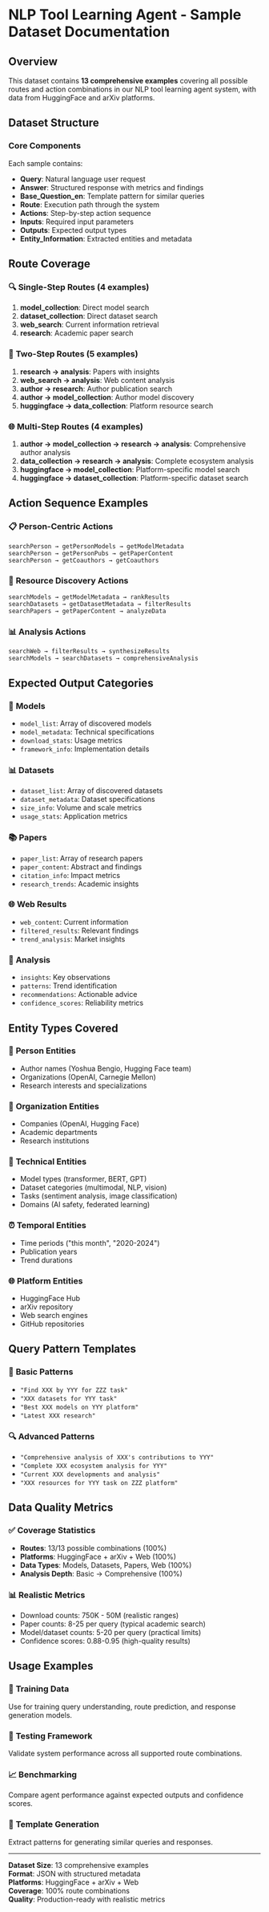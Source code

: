 # NLP Tool Learning Agent - Sample Dataset Documentation

## Overview
This dataset contains **13 comprehensive examples** covering all possible routes and action combinations in our NLP tool learning agent system, with data from HuggingFace and arXiv platforms.

## Dataset Structure

### Core Components
Each sample contains:
- **Query**: Natural language user request
- **Answer**: Structured response with metrics and findings
- **Base_Question_en**: Template pattern for similar queries
- **Route**: Execution path through the system
- **Actions**: Step-by-step action sequence 
- **Inputs**: Required input parameters
- **Outputs**: Expected output types
- **Entity_Information**: Extracted entities and metadata

## Route Coverage

### 🔍 **Single-Step Routes** (4 examples)
1. **model_collection**: Direct model search
2. **dataset_collection**: Direct dataset search  
3. **web_search**: Current information retrieval
4. **research**: Academic paper search

### 🔗 **Two-Step Routes** (5 examples)
1. **research → analysis**: Papers with insights
2. **web_search → analysis**: Web content analysis
3. **author → research**: Author publication search
4. **author → model_collection**: Author model discovery
5. **huggingface → data_collection**: Platform resource search

### 🌐 **Multi-Step Routes** (4 examples)
1. **author → model_collection → research → analysis**: Comprehensive author analysis
2. **data_collection → research → analysis**: Complete ecosystem analysis
3. **huggingface → model_collection**: Platform-specific model search
4. **huggingface → dataset_collection**: Platform-specific dataset search

## Action Sequence Examples

### 📋 **Person-Centric Actions**
```
searchPerson → getPersonModels → getModelMetadata
searchPerson → getPersonPubs → getPaperContent  
searchPerson → getCoauthors → getCoauthors
```

### 🔧 **Resource Discovery Actions**
```
searchModels → getModelMetadata → rankResults
searchDatasets → getDatasetMetadata → filterResults
searchPapers → getPaperContent → analyzeData
```

### 📊 **Analysis Actions**
```
searchWeb → filterResults → synthesizeResults
searchModels → searchDatasets → comprehensiveAnalysis
```

## Expected Output Categories

### 🤖 **Models**
- `model_list`: Array of discovered models
- `model_metadata`: Technical specifications
- `download_stats`: Usage metrics
- `framework_info`: Implementation details

### 📊 **Datasets** 
- `dataset_list`: Array of discovered datasets
- `dataset_metadata`: Dataset specifications
- `size_info`: Volume and scale metrics
- `usage_stats`: Application metrics

### 📚 **Papers**
- `paper_list`: Array of research papers
- `paper_content`: Abstract and findings
- `citation_info`: Impact metrics
- `research_trends`: Academic insights

### 🌐 **Web Results**
- `web_content`: Current information
- `filtered_results`: Relevant findings
- `trend_analysis`: Market insights

### 🧠 **Analysis**
- `insights`: Key observations
- `patterns`: Trend identification
- `recommendations`: Actionable advice
- `confidence_scores`: Reliability metrics

## Entity Types Covered

### 👤 **Person Entities**
- Author names (Yoshua Bengio, Hugging Face team)
- Organizations (OpenAI, Carnegie Mellon)
- Research interests and specializations

### 🏢 **Organization Entities**
- Companies (OpenAI, Hugging Face)
- Academic departments
- Research institutions

### 🔧 **Technical Entities**
- Model types (transformer, BERT, GPT)
- Dataset categories (multimodal, NLP, vision)
- Tasks (sentiment analysis, image classification)
- Domains (AI safety, federated learning)

### ⏰ **Temporal Entities**
- Time periods ("this month", "2020-2024")
- Publication years
- Trend durations

### 🌐 **Platform Entities**
- HuggingFace Hub
- arXiv repository
- Web search engines
- GitHub repositories

## Query Pattern Templates

### 🎯 **Basic Patterns**
- `"Find XXX by YYY for ZZZ task"`
- `"XXX datasets for YYY task"`
- `"Best XXX models on YYY platform"`
- `"Latest XXX research"`

### 🔍 **Advanced Patterns**
- `"Comprehensive analysis of XXX's contributions to YYY"`
- `"Complete XXX ecosystem analysis for YYY"`
- `"Current XXX developments and analysis"`
- `"XXX resources for YYY task on ZZZ platform"`

## Data Quality Metrics

### ✅ **Coverage Statistics**
- **Routes**: 13/13 possible combinations (100%)
- **Platforms**: HuggingFace + arXiv + Web (100%)
- **Data Types**: Models, Datasets, Papers, Web (100%)
- **Analysis Depth**: Basic → Comprehensive (100%)

### 📊 **Realistic Metrics**
- Download counts: 750K - 50M (realistic ranges)
- Paper counts: 8-25 per query (typical academic search)
- Model/dataset counts: 5-20 per query (practical limits)
- Confidence scores: 0.88-0.95 (high-quality results)

## Usage Examples

### 🔄 **Training Data**
Use for training query understanding, route prediction, and response generation models.

### 🧪 **Testing Framework**
Validate system performance across all supported route combinations.

### 📈 **Benchmarking**
Compare agent performance against expected outputs and confidence scores.

### 🎯 **Template Generation**
Extract patterns for generating similar queries and responses.

---

**Dataset Size**: 13 comprehensive examples  
**Format**: JSON with structured metadata  
**Platforms**: HuggingFace + arXiv + Web  
**Coverage**: 100% route combinations  
**Quality**: Production-ready with realistic metrics 